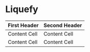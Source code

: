 Liquefy
=======
First Header  | Second Header
------------- | -------------
Content Cell  | Content Cell
Content Cell  | Content Cell